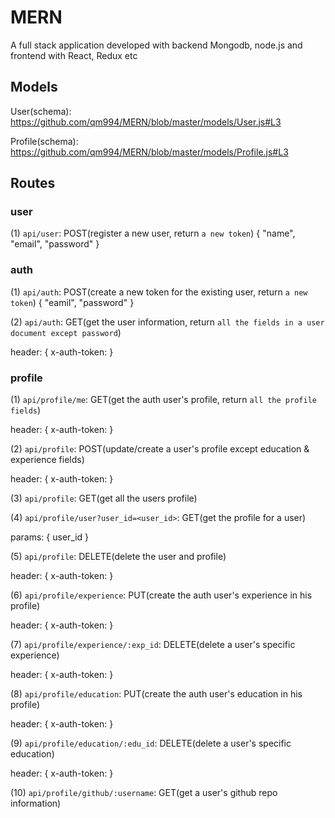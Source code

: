 # MERN
A full stack application developed with backend Mongodb, node.js and frontend with React, Redux etc

## Models

User(schema): https://github.com/qm994/MERN/blob/master/models/User.js#L3

Profile(schema): https://github.com/qm994/MERN/blob/master/models/Profile.js#L3


## Routes

### user
(1) `api/user`: POST(register a new user, return `a new token`)
  {
    "name",
    "email",
    "password"
  }

### auth
(1) `api/auth`: POST(create a new token for the existing user, return `a new token`)
  {
    "eamil",
    "password"
  }
  
(2) `api/auth`: GET(get the user information, return `all the fields in a user document except password`)
  
  header: {
    x-auth-token: <Your token>
  }
  
### profile
(1) `api/profile/me`: GET(get the auth user's profile, return `all the profile fields`)

   header: {
    x-auth-token: <Your token>
  }
  
(2) `api/profile`: POST(update/create a user's profile except education & experience fields)

  header: {
    x-auth-token: <Your token>
  }
  
(3) `api/profile`: GET(get all the users profile)

(4) `api/profile/user?user_id=<user_id>`: GET(get the profile for a user)

  params: { user_id }

(5) `api/profile`: DELETE(delete the user and profile)

  header: {
    x-auth-token: <Your token>
  }
  
(6) `api/profile/experience`: PUT(create the auth user's experience in his profile)

  header: {
    x-auth-token: <Your token>
  }
  
(7) `api/profile/experience/:exp_id`: DELETE(delete a user's specific experience)

   header: {
    x-auth-token: <Your token>
  }

(8) `api/profile/education`: PUT(create the auth user's education in his profile)

  header: {
    x-auth-token: <Your token>
  }
  
(9) `api/profile/education/:edu_id`: DELETE(delete a user's specific education)

   header: {
    x-auth-token: <Your token>
  }
  
(10) `api/profile/github/:username`: GET(get a user's github repo information)
